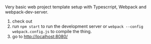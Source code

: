 Very basic web project template setup with Typescrript, Webpack and webpack-dev-server.

1. check out 
2. run `npm start` to run the development server or `webpack --config webpack.config.js` to compile the thing.
3. go to [http://localhost:8080/](http://localhost:8080/)

